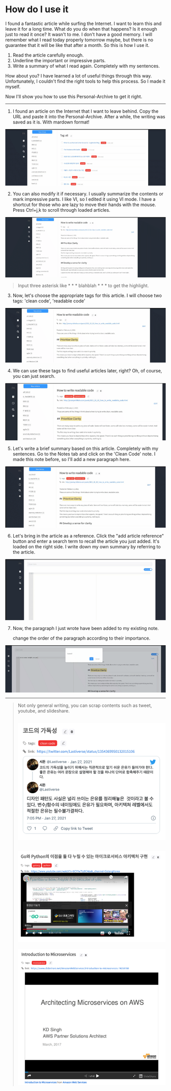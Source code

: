 # How do I use it

I found a fantastic article while surfing the Internet. I want to learn this and leave it for a long time. What do you do when that happens?
Is it enough just to read it once? It wasn't to me. I don't have a good memory. I will remember what I read today properly tomorrow maybe, but there is no guarantee that it will be like that after a month.
So this is how I use it.

1. Read the article carefully enough.
2. Underline the important or impressive parts.
3. Write a summary of what I read again. Completely with my sentences.

How about you? I have learned a lot of useful things through this way.
Unfortunately, I couldn't find the right tools to help this process. So I made it myself.

Now I'll show you how to use this Personal-Archive to get it right.

---

1. I found an article on the Internet that I want to leave behind. Copy the URL and paste it into the Personal-Archive.
   After a while, the writing was saved as it is. With mardown format!
   
![](./how-do-i-use-it-01.gif)

2. You can also modify it if necessary. I usually summarize the contents or mark impressive parts.
   I like VI, so I edited it using VI mode.
   I have a shortcut for those who are lazy to move their hands with the mouse. Press Ctrl+j,k to scroll through loaded articles.

![](./how-do-i-use-it-02.gif)

> Input three asterisk like * * * blahblah * * * to get the highlight.

3. Now, let's choose the appropriate tags for this article. 
   I will choose two tags: 'clean code', 'readable code'

![](./how-do-i-use-it-03.gif)

4. We can use these tags to find useful articles later, right? 
   Oh, of course, you can just search.

![](./how-do-i-use-it-04.gif)

5. Let's write a brief summary based on this article. Completely with my sentences.
   Go to the Notes tab and click on the 'Clean Code' note. I made this note before, so I'll add a new paragraph here.

![](./how-do-i-use-it-05.gif)

6. Let's bring in the article as a reference. Click the "add article reference" button and enter a search term to recall the article you just added.
   It's loaded on the right side.
   I write down my own summary by referring to the article.

![](./how-do-i-use-it-06.gif)

7. Now, the paragraph I just wrote have been added to my existing note.
   
   change the order of the paragraph according to their importance. 

![](./how-do-i-use-it-07.gif)

---

> Not only general writing, you can scrap contents such as tweet, youtube, and slideshare.
> 
> ![](./how-do-i-use-it-01-tweet.png)
> ---
> ![](./how-do-i-use-it-01-youtube.png)
> ---
> ![](./how-do-i-use-it-01-slideshare.png)
